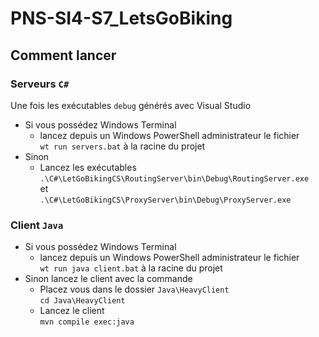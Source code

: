 # PNS-SI4-S7_LetsGoBiking

## Comment lancer

### Serveurs `C#`

Une fois les exécutables `debug` générés avec Visual Studio

- Si vous possédez Windows Terminal
  - lancez depuis un Windows PowerShell administrateur le fichier  
  `wt run servers.bat` à la racine du projet
- Sinon
  - Lancez les exécutables  
  `.\C#\LetGoBikingCS\RoutingServer\bin\Debug\RoutingServer.exe`  
  et  
  `.\C#\LetGoBikingCS\ProxyServer\bin\Debug\ProxyServer.exe`

### Client `Java`

- Si vous possédez Windows Terminal
  - lancez depuis un Windows PowerShell administrateur le fichier  
  `wt run java client.bat` à la racine du projet
- Sinon lancez le client avec la commande
  - Placez vous dans le dossier `Java\HeavyClient`  
    `cd Java\HeavyClient`
  - Lancez le client  
    `mvn compile exec:java`
